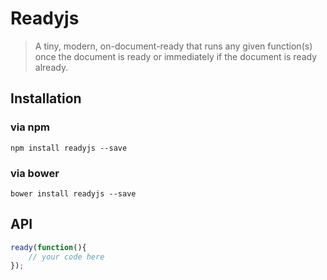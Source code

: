 # Readyjs
> A tiny, modern, on-document-ready that runs any given function(s) once the document is ready or immediately if the document is ready already.

## Installation

### via npm
```
npm install readyjs --save
```

### via bower
```
bower install readyjs --save
```

## API

```javascript
ready(function(){
    // your code here
});
```

